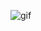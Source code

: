 ![gif](https://user-images.githubusercontent.com/132306277/235545439-8132eb1f-1caa-46b3-b62d-40dac5cc8638.gif)
